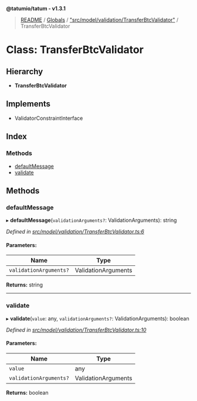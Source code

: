 **@tatumio/tatum - v1.3.1**

> [README](../README.md) / [Globals](../globals.md) / ["src/model/validation/TransferBtcValidator"](../modules/_src_model_validation_transferbtcvalidator_.md) / TransferBtcValidator

# Class: TransferBtcValidator

## Hierarchy

* **TransferBtcValidator**

## Implements

* ValidatorConstraintInterface

## Index

### Methods

* [defaultMessage](_src_model_validation_transferbtcvalidator_.transferbtcvalidator.md#defaultmessage)
* [validate](_src_model_validation_transferbtcvalidator_.transferbtcvalidator.md#validate)

## Methods

### defaultMessage

▸ **defaultMessage**(`validationArguments?`: ValidationArguments): string

*Defined in [src/model/validation/TransferBtcValidator.ts:6](https://github.com/tatumio/tatum-js/blob/8f0f126/src/model/validation/TransferBtcValidator.ts#L6)*

#### Parameters:

Name | Type |
------ | ------ |
`validationArguments?` | ValidationArguments |

**Returns:** string

___

### validate

▸ **validate**(`value`: any, `validationArguments?`: ValidationArguments): boolean

*Defined in [src/model/validation/TransferBtcValidator.ts:10](https://github.com/tatumio/tatum-js/blob/8f0f126/src/model/validation/TransferBtcValidator.ts#L10)*

#### Parameters:

Name | Type |
------ | ------ |
`value` | any |
`validationArguments?` | ValidationArguments |

**Returns:** boolean
